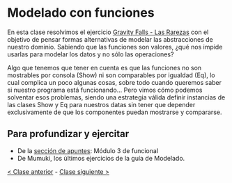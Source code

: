 # Modelado con funciones

En esta clase resolvimos el ejercicio [Gravity Falls - Las Rarezas](https://docs.google.com/document/d/1ivhqJIWGanstr324ElRY6lev0b0UN-QN3kcYFH9wqMs/edit#heading=h.slln8607g6w) con el objetivo de pensar formas alternativas de modelar las abstracciones de nuestro dominio. Sabiendo que las funciones son valores, ¿qué nos impide usarlas para modelar los datos y no sólo las operaciones?

Algo que tenemos que tener en cuenta es que las funciones no son mostrables por consola (Show) ni son comparables por igualdad (Eq), lo cual complica un poco algunas cosas, sobre todo cuando queremos saber si nuestro programa está funcionando... Pero vimos cómo podemos solventar esos problemas, siendo una estrategia válida definir instancias de las clases Show y Eq para nuestros datas sin tener que depender exclusivamente de que los componentes puedan mostrarse y compararse.

## Para profundizar y ejercitar
- De la [sección de apuntes](http://www.pdep.com.ar/material/apuntes): Módulo 3 de funcional
- De Mumuki, los últimos ejercicios de la guía de Modelado.

[< Clase anterior](https://github.com/pdep-mit/bitacora-de-clase/blob/master/clase-07.md) - [Clase siguiente >](https://github.com/pdep-mit/bitacora-de-clase/blob/master/clase-09.md)
